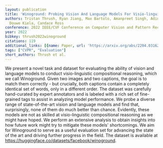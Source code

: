```yaml
---
layout: publication
title: 'Winoground: Probing Vision And Language Models For Visio-linguistic Compositionality'
authors: Tristan Thrush, Ryan Jiang, Max Bartolo, Amanpreet Singh, Adina Williams,
  Douwe Kiela, Candace Ross
conference: 2022 IEEE/CVF Conference on Computer Vision and Pattern Recognition (CVPR)
year: 2022
bibkey: thrush2022winoground
citations: 119
additional_links: [{name: Paper, url: 'https://arxiv.org/abs/2204.03162'}]
tags: ["CVPR", "Evaluation"]
short_authors: Thrush et al.
---
```

We present a novel task and dataset for evaluating the ability of vision and
language models to conduct visio-linguistic compositional reasoning, which we
call Winoground. Given two images and two captions, the goal is to match them
correctly - but crucially, both captions contain a completely identical set of
words, only in a different order. The dataset was carefully hand-curated by
expert annotators and is labeled with a rich set of fine-grained tags to assist
in analyzing model performance. We probe a diverse range of state-of-the-art
vision and language models and find that, surprisingly, none of them do much
better than chance. Evidently, these models are not as skilled at
visio-linguistic compositional reasoning as we might have hoped. We perform an
extensive analysis to obtain insights into how future work might try to
mitigate these models' shortcomings. We aim for Winoground to serve as a useful
evaluation set for advancing the state of the art and driving further progress
in the field. The dataset is available at
https://huggingface.co/datasets/facebook/winoground.